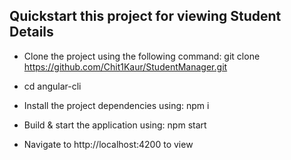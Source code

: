 ## Quickstart this project for viewing Student Details

* Clone the project using the following command: 
git clone https://github.com/Chit1Kaur/StudentManager.git

* cd angular-cli

* Install the project dependencies using:
npm i

* Build & start the application using:
npm start

* Navigate to http://localhost:4200 to view